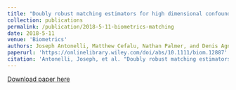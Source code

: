 ```yaml
---
title: "Doubly robust matching estimators for high dimensional confounding adjustment."
collection: publications
permalink: /publication/2018-5-11-biometrics-matching
date: 2018-5-11
venue: 'Biometrics'
authors: Joseph Antonelli, Matthew Cefalu, Nathan Palmer, and Denis Agniel
paperurl: 'https://onlinelibrary.wiley.com/doi/abs/10.1111/biom.12887'
citation: 'Antonelli, Joseph, et al. "Doubly robust matching estimators for high dimensional confounding adjustment." Biometrics (2016).'
---
```


[Download paper here](https://jantonelli111.github.io/files/biom12887.pdf)
